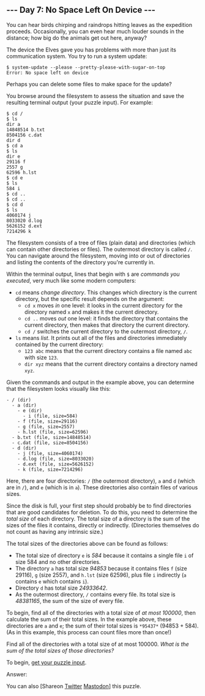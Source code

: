 
--- Day 7: No Space Left On Device ---
--------------------------------------

You can hear birds chirping and raindrops hitting leaves as the expedition proceeds. Occasionally, you can even hear much louder sounds in the distance; how big do the animals get out here, anyway?


The device the Elves gave you has problems with more than just its communication system. You try to run a system update:



```
$ system-update --please --pretty-please-with-sugar-on-top
Error: No space left on device

```

Perhaps you can delete some files to make space for the update?


You browse around the filesystem to assess the situation and save the resulting terminal output (your puzzle input). For example:



```
$ cd /
$ ls
dir a
14848514 b.txt
8504156 c.dat
dir d
$ cd a
$ ls
dir e
29116 f
2557 g
62596 h.lst
$ cd e
$ ls
584 i
$ cd ..
$ cd ..
$ cd d
$ ls
4060174 j
8033020 d.log
5626152 d.ext
7214296 k

```

The filesystem consists of a tree of files (plain data) and directories (which can contain other directories or files). The outermost directory is called `/`. You can navigate around the filesystem, moving into or out of directories and listing the contents of the directory you're currently in.


Within the terminal output, lines that begin with `$` are *commands you executed*, very much like some modern computers:


* `cd` means *change directory*. This changes which directory is the current directory, but the specific result depends on the argument:
	+ `cd x` moves *in* one level: it looks in the current directory for the directory named `x` and makes it the current directory.
	+ `cd ..` moves *out* one level: it finds the directory that contains the current directory, then makes that directory the current directory.
	+ `cd /` switches the current directory to the outermost directory, `/`.
* `ls` means *list*. It prints out all of the files and directories immediately contained by the current directory:
	+ `123 abc` means that the current directory contains a file named `abc` with size `123`.
	+ `dir xyz` means that the current directory contains a directory named `xyz`.


Given the commands and output in the example above, you can determine that the filesystem looks visually like this:



```
- / (dir)
  - a (dir)
    - e (dir)
      - i (file, size=584)
    - f (file, size=29116)
    - g (file, size=2557)
    - h.lst (file, size=62596)
  - b.txt (file, size=14848514)
  - c.dat (file, size=8504156)
  - d (dir)
    - j (file, size=4060174)
    - d.log (file, size=8033020)
    - d.ext (file, size=5626152)
    - k (file, size=7214296)

```

Here, there are four directories: `/` (the outermost directory), `a` and `d` (which are in `/`), and `e` (which is in `a`). These directories also contain files of various sizes.


Since the disk is full, your first step should probably be to find directories that are good candidates for deletion. To do this, you need to determine the *total size* of each directory. The total size of a directory is the sum of the sizes of the files it contains, directly or indirectly. (Directories themselves do not count as having any intrinsic size.)


The total sizes of the directories above can be found as follows:


* The total size of directory `e` is *584* because it contains a single file `i` of size 584 and no other directories.
* The directory `a` has total size *94853* because it contains files `f` (size 29116), `g` (size 2557), and `h.lst` (size 62596), plus file `i` indirectly (`a` contains `e` which contains `i`).
* Directory `d` has total size *24933642*.
* As the outermost directory, `/` contains every file. Its total size is *48381165*, the sum of the size of every file.


To begin, find all of the directories with a total size of *at most 100000*, then calculate the sum of their total sizes. In the example above, these directories are `a` and `e`; the sum of their total sizes is `*95437*` (94853 + 584). (As in this example, this process can count files more than once!)


Find all of the directories with a total size of at most 100000. *What is the sum of the total sizes of those directories?*



To begin, [get your puzzle input](7/input).


Answer:  


You can also [Shareon
 [Twitter](https://twitter.com/intent/tweet?text=%22No+Space+Left+On+Device%22+%2D+Day+7+%2D+Advent+of+Code+2022&url=https%3A%2F%2Fadventofcode%2Ecom%2F2022%2Fday%2F7&related=ericwastl&hashtags=AdventOfCode)
[Mastodon](javascript:void(0);)] this puzzle.


